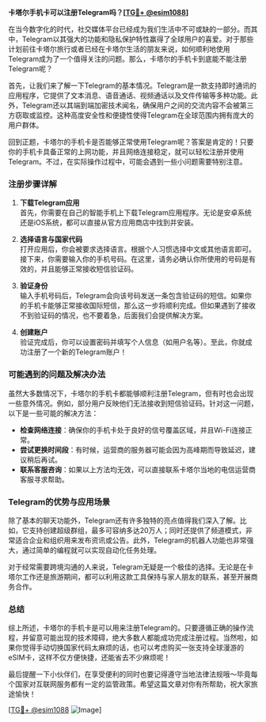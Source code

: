 **卡塔尔手机卡可以注册Telegram吗？[[TG💪+ @esim1088](https://t.me/s/esim1088)]**

在当今数字化的时代，社交媒体平台已经成为我们生活中不可或缺的一部分。而其中，Telegram以其强大的功能和隐私保护特性赢得了全球用户的喜爱。对于那些计划前往卡塔尔旅行或者已经在卡塔尔生活的朋友来说，如何顺利地使用Telegram成为了一个值得关注的问题。那么，卡塔尔的手机卡到底能不能注册Telegram呢？

首先，让我们来了解一下Telegram的基本情况。Telegram是一款支持即时通讯的应用程序，它提供了文本消息、语音通话、视频通话以及文件传输等多种功能。此外，Telegram还以其端到端加密技术闻名，确保用户之间的交流内容不会被第三方窃取或监控。这种高度安全性和便捷性使得Telegram在全球范围内拥有庞大的用户群体。

回到正题，卡塔尔的手机卡是否能够正常使用Telegram呢？答案是肯定的！只要你的手机卡具备正常的上网功能，并且网络连接稳定，就可以轻松注册并使用Telegram。不过，在实际操作过程中，可能会遇到一些小问题需要特别注意。

### 注册步骤详解

1. **下载Telegram应用**  
   首先，你需要在自己的智能手机上下载Telegram应用程序。无论是安卓系统还是iOS系统，都可以直接从官方应用商店中找到并安装。

2. **选择语言与国家代码**  
   打开应用后，你会被要求选择语言。根据个人习惯选择中文或其他语言即可。接下来，你需要输入你的手机号码。在这里，请务必确认你所使用的号码是有效的，并且能够正常接收短信验证码。

3. **验证身份**  
   输入手机号码后，Telegram会向该号码发送一条包含验证码的短信。如果你的手机卡能够正常接收国际短信，那么这一步将顺利完成。但如果遇到了接收不到验证码的情况，也不要着急，后面我们会提供解决方案。

4. **创建账户**  
   验证完成后，你可以设置密码并填写个人信息（如用户名等）。至此，你就成功注册了一个新的Telegram账户！

### 可能遇到的问题及解决办法

虽然大多数情况下，卡塔尔的手机卡都能够顺利注册Telegram，但有时也会出现一些意外情况。例如，部分用户反映他们无法接收到短信验证码。针对这一问题，以下是一些可能的解决方法：

- **检查网络连接**：确保你的手机卡处于良好的信号覆盖区域，并且Wi-Fi连接正常。
- **尝试更换时间段**：有时候，运营商的服务器可能会因为高峰期而导致延迟，建议稍后再试。
- **联系客服咨询**：如果以上方法均无效，可以直接联系卡塔尔当地的电信运营商客服寻求帮助。

### Telegram的优势与应用场景

除了基本的聊天功能外，Telegram还有许多独特的亮点值得我们深入了解。比如，它支持创建超级群组，最多可容纳多达20万人；同时还提供了频道模式，非常适合企业和组织用来发布资讯或公告。此外，Telegram的机器人功能也非常强大，通过简单的编程就可以实现自动化任务处理。

对于经常需要跨境沟通的人来说，Telegram无疑是一个极佳的选择。无论是在卡塔尔工作还是旅游期间，都可以利用这款工具保持与家人朋友的联系，甚至开展商务合作。

### 总结

综上所述，卡塔尔的手机卡是可以用来注册Telegram的。只要遵循正确的操作流程，并留意可能出现的技术障碍，绝大多数人都能成功完成注册过程。当然啦，如果你觉得手动切换国家代码太麻烦的话，也可以考虑购买一张支持全球漫游的eSIM卡，这样不仅方便快捷，还能省去不少麻烦呢！

最后提醒一下小伙伴们，在享受便利的同时也要记得遵守当地法律法规哦～毕竟每个国家对互联网服务都有一定的监管政策。希望这篇文章对你有所帮助，祝大家旅途愉快！

[[TG💪+ @esim1088](https://t.me/s/esim1088) ![Image](https://i.postimg.cc/4NQfJmqS/Snipaste-2025-05-13-00-14-12.png)]
